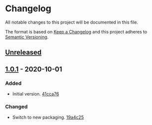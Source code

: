 # Changelog

All notable changes to this project will be documented in this file.

The format is based on [Keep a Changelog](http://keepachangelog.com/)
and this project adheres to [Semantic Versioning](http://semver.org/).

## [Unreleased](https://github.com/atomist-skills/pull-request-reminder-skill/compare/1.0.1...HEAD)

## [1.0.1](https://github.com/atomist-skills/pull-request-reminder-skill/tree/1.0.1) - 2020-10-01

### Added

-   Initial version. [41cca76](https://github.com/atomist-skills/pull-request-reminder-skill/commit/41cca7607e0573768a892d9bc3d68476e8199463)

### Changed

-   Switch to new packaging. [19a4c25](https://github.com/atomist-skills/pull-request-reminder-skill/commit/19a4c25ec2e14cb5abf9d71607069fd382b71e8c)
